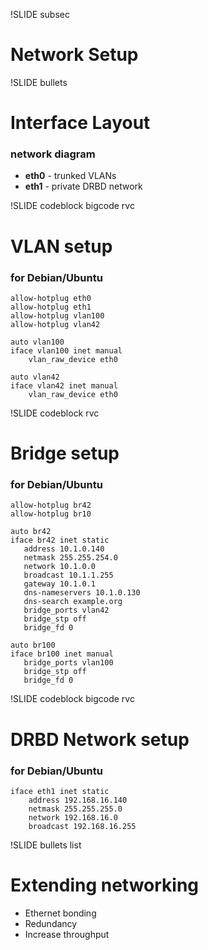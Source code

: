 !SLIDE subsec

# Network Setup

!SLIDE bullets

# Interface Layout

### network diagram

* **eth0** - trunked VLANs
* **eth1** - private DRBD network

!SLIDE codeblock bigcode rvc

# VLAN setup

### for Debian/Ubuntu

    allow-hotplug eth0
    allow-hotplug eth1
    allow-hotplug vlan100
    allow-hotplug vlan42

    auto vlan100
    iface vlan100 inet manual
        vlan_raw_device eth0

    auto vlan42
    iface vlan42 inet manual
        vlan_raw_device eth0

!SLIDE codeblock rvc

# Bridge setup

### for Debian/Ubuntu

    allow-hotplug br42
    allow-hotplug br10

    auto br42
    iface br42 inet static
       address 10.1.0.140
       netmask 255.255.254.0
       network 10.1.0.0
       broadcast 10.1.1.255
       gateway 10.1.0.1
       dns-nameservers 10.1.0.130
       dns-search example.org
       bridge_ports vlan42
       bridge_stp off
       bridge_fd 0

    auto br100
    iface br100 inet manual
       bridge_ports vlan100
       bridge_stp off
       bridge_fd 0

!SLIDE codeblock bigcode rvc

# DRBD Network setup

### for Debian/Ubuntu

    iface eth1 inet static
        address 192.168.16.140
        netmask 255.255.255.0
        network 192.168.16.0
        broadcast 192.168.16.255

!SLIDE bullets list

# Extending networking

* Ethernet bonding
* Redundancy
* Increase throughput 

